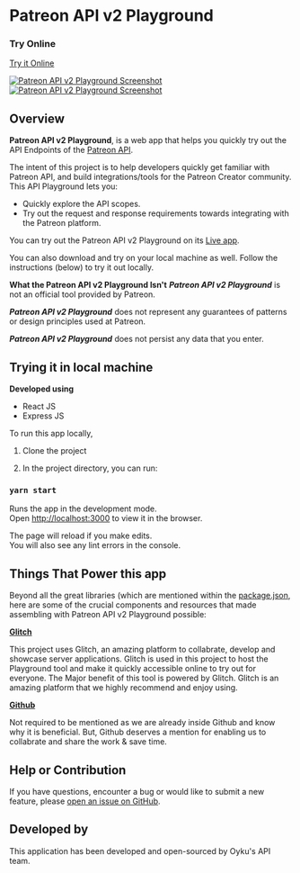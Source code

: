 

# Patreon API v2 Playground
### Try Online
[Try it Online](https://api-playground-patreon-v2.glitch.me/)


[![Patreon API v2 Playground Screenshot](https://github.com/OykuTech/api-playground-patreon-v2/blob/master/screenshots/playground2.png)](https://api-playground-patreon-v2.glitch.me/)
[![Patreon API v2 Playground Screenshot](https://github.com/OykuTech/api-playground-patreon-v2/blob/master/screenshots/playground1.png)](https://api-playground-patreon-v2.glitch.me/)


## Overview

**Patreon API v2 Playground**, is a web app that helps you quickly try out the API Endpoints of the [Patreon API](https://docs.patreon.com/#introduction).

The intent of this project is to help developers quickly get familiar with Patreon API, and build integrations/tools for the Patreon Creator community. This API Playground lets you:

* Quickly explore the API scopes.
* Try out the request and response requirements towards integrating with the Patreon platform.

You can try out the Patreon API v2 Playground on its [Live app](https://api-playground-patreon-v2.glitch.me/).

You can also download and try on your local machine as well. Follow the instructions (below) to try it out locally.

**What the Patreon API v2 Playground Isn't**
***Patreon API v2 Playground*** is not an official tool provided by Patreon.

***Patreon API v2 Playground*** does not represent any guarantees of patterns or design principles used at Patreon.

***Patreon API v2 Playground*** does not persist any data that you enter.

## Trying it in local machine

**Developed using**
* React JS
* Express JS

To run this app locally,

1. Clone the project

2. In the project directory, you can run:

### `yarn start`

Runs the app in the development mode.<br />
Open [http://localhost:3000](http://localhost:3000) to view it in the browser.

The page will reload if you make edits.<br />
You will also see any lint errors in the console.


## Things That Power this app

Beyond all the great libraries (which are mentioned within the [package.json](package.json), here are some of the crucial components and resources that made assembling with Patreon API v2 Playground possible:

__[Glitch](https://glitch.com)__

This project uses Glitch, an amazing platform to collabrate, develop and showcase server applications. Glitch is used in this project to host the Playground tool and make it quickly accessible online to try out for everyone. The Major benefit of this tool is powered by Glitch. Glitch is an amazing platform that we highly recommend and enjoy using.

__[Github](https://github.com/)__

Not required to be mentioned as we are already inside Github and know why it is beneficial. But, Github deserves a mention for enabling us to collabrate and share the work & save time.


## Help or Contribution

If you have questions, encounter a bug or would like to submit a new feature, please [open an issue on GitHub](https://github.com/OykuTech/api-playground-patreon-v2/issues).

## Developed by
This application has been developed and open-sourced by Oyku's API team.
